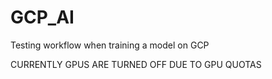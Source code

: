 # GCP_AI
Testing workflow when training a model on GCP

CURRENTLY GPUS ARE TURNED OFF DUE TO GPU QUOTAS